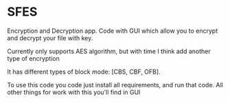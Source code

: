 # SFES
Encryption and Decryption app. Code with GUI which allow you to encrypt and decrypt your file with key.

Currently only supports AES algorithm, but with time I think add another type of encryption

It has different types of block mode: [CBS, CBF, OFB].

To use this code you code just install all requirements, and run that code. All other things for work with this you'll find in GUI
